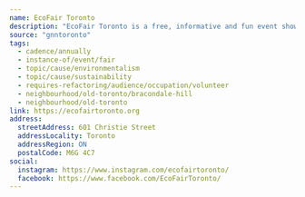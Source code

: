 ```yaml
---
name: EcoFair Toronto
description: "EcoFair Toronto is a free, informative and fun event showcasing environmental non-profits and more! The mission of the EcoFair is to celebrate, promote, inform, and inspire. The EcoFair celebrates the many ways individual volunteers, non-profit organizations, and eco-friendly businesses contribute their energy and ingenuity to a more sustainable future."
source: "gnntoronto"
tags:
  - cadence/annually
  - instance-of/event/fair
  - topic/cause/environmentalism
  - topic/cause/sustainability
  - requires-refactoring/audience/occupation/volunteer
  - neighbourhood/old-toronto/bracondale-hill
  - neighbourhood/old-toronto
link: https://ecofairtoronto.org
address:
  streetAddress: 601 Christie Street
  addressLocality: Toronto
  addressRegion: ON
  postalCode: M6G 4C7
social:
  instagram: https://www.instagram.com/ecofairtoronto/
  facebook: https://www.facebook.com/EcoFairToronto/
---
```

